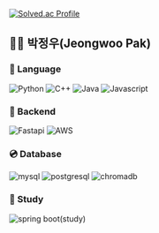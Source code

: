 [![Solved.ac Profile](http://mazassumnida.wtf/api/v2/generate_badge?boj=doubleclip)](https://solved.ac/doubleclip/)



## 👨‍💻 박정우(Jeongwoo Pak)    

### 🐥 Language
![Python](https://img.shields.io/badge/Python%20-3776AB?style=flat-square&logo=Python&logoColor=white)
![C++](https://img.shields.io/badge/C++%20-00599C?style=flat-square&logo=cplusplus&logoColor=white)
![Java](https://img.shields.io/badge/-Java%20-ED8B00?style=flat-square&logo=java&logoColor=white)
![Javascript](https://img.shields.io/badge/Javascript%20-F7DF1E?style=flat-square&logo=javascript&logoColor=white)
### 🔭 Backend
![Fastapi](https://img.shields.io/badge/Fastapi%20-009688?style=flat-square&logo=fastapi&logoColor=white)
![AWS](https://img.shields.io/badge/AWS-232F3E?style=flat-square&logo=amazonaws&logoColor=white)
### 💿 Database
![mysql](https://img.shields.io/badge/MySQL%20-005C84?style=flat-square&logo=mysql&logoColor=white)
![postgresql](https://img.shields.io/badge/Postgresql%20-4169E1?style=flat-square&logo=postgresql&logoColor=white)
![chromadb]([https://img.shields.io/badge/Postgresql%20-4169E1?style=flat-square&logo=postgresql&logoColor=white](https://seeklogo.com/images/C/chroma-logo-FB287847E7-seeklogo.com.png))

### 🐋 Study
![spring boot(study)](https://img.shields.io/badge/Spring%20boot%20-6DB33F?style=flat-square&logo=springboot&logoColor=white)

